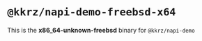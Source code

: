 # `@kkrz/napi-demo-freebsd-x64`

This is the **x86_64-unknown-freebsd** binary for `@kkrz/napi-demo`
